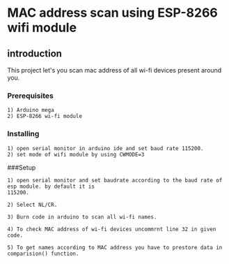# MAC address scan using ESP-8266 wifi module

## introduction

This project let's you scan mac address of all wi-fi devices present around you.

### Prerequisites

```
1) Arduino mega
2) ESP-8266 wi-fi module
```
### Installing

```
1) open serial monitor in arduino ide and set baud rate 115200.
2) set mode of wifi module by using CWMODE=3
```


###Setup

```
1) open serial monitor and set baudrate according to the baud rate of esp module. by default it is
115200. 

2) Select NL/CR.

3) Burn code in arduino to scan all wi-fi names.

4) To check MAC address of wi-fi devices uncommrnt line 32 in given code.

5) To get names according to MAC address you have to prestore data in comparision() function.

```



